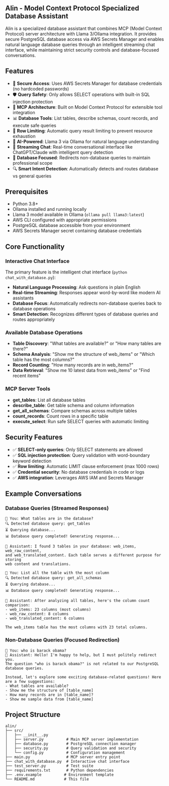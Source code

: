 ## Alin - Model Context Protocol Specialized Database Assistant

Alin is a specialized database assistant that combines MCP (Model Context Protocol) server architecture with Llama 3/Ollama integration. It provides secure PostgreSQL database access via AWS Secrets Manager and enables natural language database queries through an intelligent streaming chat interface, while maintaining strict security controls and database-focused conversations.

## Features

- 🔐 **Secure Access**: Uses AWS Secrets Manager for database credentials (no hardcoded passwords)
- 🛡️ **Query Safety**: Only allows SELECT operations with built-in SQL injection protection
- 🔌 **MCP Architecture**: Built on Model Context Protocol for extensible tool integration
- 📊 **Database Tools**: List tables, describe schemas, count records, and execute safe queries
- 🎯 **Row Limiting**: Automatic query result limiting to prevent resource exhaustion
- 🧠 **AI-Powered**: Llama 3 via Ollama for natural language understanding
- 💬 **Streaming Chat**: Real-time conversational interface like ChatGPT/Claude with intelligent query detection
- 🎯 **Database Focused**: Redirects non-database queries to maintain professional scope
- 🔍 **Smart Intent Detection**: Automatically detects and routes database vs general queries

## Prerequisites

- Python 3.8+
- Ollama installed and running locally
- Llama 3 model available in Ollama (`ollama pull llama3:latest`)
- AWS CLI configured with appropriate permissions
- PostgreSQL database accessible from your environment
- AWS Secrets Manager secret containing database credentials


## Core Functionality

### Interactive Chat Interface
The primary feature is the intelligent chat interface (`python chat_with_database.py`):

- **Natural Language Processing**: Ask questions in plain English
- **Real-time Streaming**: Responses appear word-by-word like modern AI assistants  
- **Database Focus**: Automatically redirects non-database queries back to database operations
- **Smart Detection**: Recognizes different types of database queries and routes appropriately

### Available Database Operations

- **Table Discovery**: "What tables are available?" or "How many tables are there?"
- **Schema Analysis**: "Show me the structure of web_items" or "Which table has the most columns?"
- **Record Counting**: "How many records are in web_items?"
- **Data Retrieval**: "Show me 10 latest data from web_items" or "Find recent items"

### MCP Server Tools

- **get_tables**: List all database tables
- **describe_table**: Get table schema and column information  
- **get_all_schemas**: Compare schemas across multiple tables
- **count_records**: Count rows in a specific table
- **execute_select**: Run safe SELECT queries with automatic limiting

## Security Features

- ✅ **SELECT-only queries**: Only SELECT statements are allowed
- ✅ **SQL injection protection**: Query validation with word-boundary keyword detection
- ✅ **Row limiting**: Automatic LIMIT clause enforcement (max 1000 rows)
- ✅ **Credential security**: No database credentials in code or logs
- ✅ **AWS integration**: Leverages AWS IAM and Secrets Manager

## Example Conversations

### Database Queries (Streamed Responses)
```
👤 You: What tables are in the database?
🔍 Detected database query: get_tables
⏳ Querying database...
📊 Database query completed! Generating response...

🤖 Assistant: I found 3 tables in your database: web_items, web_raw_content, 
and web_translated_content. Each table serves a different purpose for storing 
web content and translations.
```

```
👤 You: List all the table with the most column  
🔍 Detected database query: get_all_schemas
⏳ Querying database...
📊 Database query completed! Generating response...

🤖 Assistant: After analyzing all tables, here's the column count comparison:
- web_items: 23 columns (most columns)
- web_raw_content: 8 columns  
- web_translated_content: 6 columns

The web_items table has the most columns with 23 total columns.
```

### Non-Database Queries (Focused Redirection)
```
👤 You: who is barack obama?
🤖 Assistant: Hello! I'm happy to help, but I must politely redirect you. 
The question "who is barack obama?" is not related to our PostgreSQL database queries.

Instead, let's explore some exciting database-related questions! Here are a few suggestions:
- What tables are available?
- Show me the structure of [table_name]
- How many records are in [table_name]?
- Show me sample data from [table_name]
```

## Project Structure

```
alin/
├── src/
│   ├── __init__.py
│   ├── server.py          # Main MCP server implementation
│   ├── database.py        # PostgreSQL connection manager
│   ├── security.py        # Query validation and security
│   └── config.py          # Configuration management
├── main.py                # MCP server entry point
├── chat_with_database.py  # Interactive chat interface
├── test_server.py         # Test suite
├── requirements.txt       # Python dependencies
├── .env.example          # Environment template
└── README.md             # This file
```
